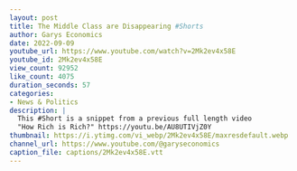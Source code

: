 ```yaml
---
layout: post
title: The Middle Class are Disappearing #Shorts
author: Garys Economics
date: 2022-09-09
youtube_url: https://www.youtube.com/watch?v=2Mk2ev4x58E
youtube_id: 2Mk2ev4x58E
view_count: 92952
like_count: 4075
duration_seconds: 57
categories:
- News & Politics
description: |
  This #Short is a snippet from a previous full length video 
  "How Rich is Rich?" https://youtu.be/AU8UTIVjZ0Y
thumbnail: https://i.ytimg.com/vi_webp/2Mk2ev4x58E/maxresdefault.webp
channel_url: https://www.youtube.com/@garyseconomics
caption_file: captions/2Mk2ev4x58E.vtt
---
```

